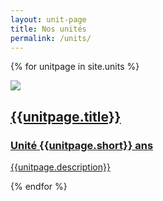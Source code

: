 ```yaml
---
layout: unit-page
title: Nos unités
permalink: /units/
---
```


{% for unitpage in site.units %}
<div class="row unit-presentation">
    <a class="unit-presentation-link" href="{{unitpage.permalink}}">
        <div class="unit-presentation-icon">
            <img src="{{unitpage.insigne}}" />
        </div>
        <div>
            <h2>{{unitpage.title}}</h2>
            <h3>Unité {{unitpage.short}} ans</h3>
            <p>{{unitpage.description}}</p>
        </div>
    </a>
</div>
{% endfor %}
